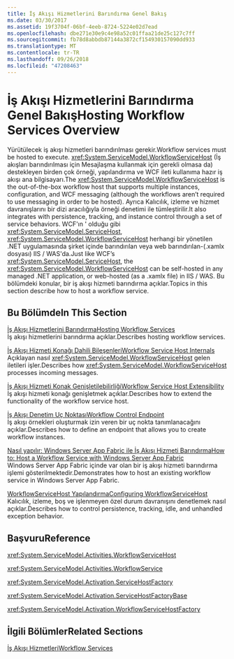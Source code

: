 ```yaml
---
title: İş Akışı Hizmetlerini Barındırma Genel Bakış
ms.date: 03/30/2017
ms.assetid: 19f3704f-06bf-4eeb-8724-5224e02d7ead
ms.openlocfilehash: dbe271e30e9c4e98a52c01ffaa21de25c127c7ff
ms.sourcegitcommit: fb78d8abbdb87144a3872cf154930157090dd933
ms.translationtype: MT
ms.contentlocale: tr-TR
ms.lasthandoff: 09/26/2018
ms.locfileid: "47208463"
---
```

# <a name="hosting-workflow-services-overview"></a><span data-ttu-id="72931-102">İş Akışı Hizmetlerini Barındırma Genel Bakış</span><span class="sxs-lookup"><span data-stu-id="72931-102">Hosting Workflow Services Overview</span></span>
<span data-ttu-id="72931-103">Yürütülecek iş akışı hizmetleri barındırılması gerekir.</span><span class="sxs-lookup"><span data-stu-id="72931-103">Workflow services must be hosted to execute.</span></span> <span data-ttu-id="72931-104"><xref:System.ServiceModel.WorkflowServiceHost> (İş akışları barındırılması için Mesajlaşma kullanmak için gerekli olmasa da) destekleyen birden çok örneği, yapılandırma ve WCF ileti kullanıma hazır iş akışı ana bilgisayarı.</span><span class="sxs-lookup"><span data-stu-id="72931-104">The <xref:System.ServiceModel.WorkflowServiceHost> is the out-of-the-box workflow host that supports multiple instances, configuration, and WCF messaging (although the workflows aren’t required to use messaging in order to be hosted).</span></span>  <span data-ttu-id="72931-105">Ayrıca Kalıcılık, izleme ve hizmet davranışlarını bir dizi aracılığıyla örneği denetimi ile tümleştirilir.</span><span class="sxs-lookup"><span data-stu-id="72931-105">It also integrates with persistence, tracking, and instance control through a set of service behaviors.</span></span>  <span data-ttu-id="72931-106">WCF'ın ' olduğu gibi <xref:System.ServiceModel.ServiceHost>, <xref:System.ServiceModel.WorkflowServiceHost> herhangi bir yönetilen .NET uygulamasında şirket içinde barındırılan veya web barındırılan-(.xamlx dosyası) IIS / WAS'da.</span><span class="sxs-lookup"><span data-stu-id="72931-106">Just like WCF’s <xref:System.ServiceModel.ServiceHost>, the <xref:System.ServiceModel.WorkflowServiceHost> can be self-hosted in any managed .NET application, or web-hosted (as a .xamlx file) in IIS / WAS.</span></span>  <span data-ttu-id="72931-107">Bu bölümdeki konular, bir iş akışı hizmeti barındırma açıklar.</span><span class="sxs-lookup"><span data-stu-id="72931-107">Topics in this section describe how to host a workflow service.</span></span>  
  
## <a name="in-this-section"></a><span data-ttu-id="72931-108">Bu Bölümde</span><span class="sxs-lookup"><span data-stu-id="72931-108">In This Section</span></span>  
 [<span data-ttu-id="72931-109">İş Akışı Hizmetlerini Barındırma</span><span class="sxs-lookup"><span data-stu-id="72931-109">Hosting Workflow Services</span></span>](../../../../docs/framework/wcf/feature-details/hosting-workflow-services.md)  
 <span data-ttu-id="72931-110">İş akışı hizmetlerini barındırma açıklar.</span><span class="sxs-lookup"><span data-stu-id="72931-110">Describes hosting workflow services.</span></span>  
  
 [<span data-ttu-id="72931-111">İş Akışı Hizmeti Konağı Dahili Bileşenleri</span><span class="sxs-lookup"><span data-stu-id="72931-111">Workflow Service Host Internals</span></span>](../../../../docs/framework/wcf/feature-details/workflow-service-host-internals.md)  
 <span data-ttu-id="72931-112">Açıklayan nasıl <xref:System.ServiceModel.WorkflowServiceHost> gelen iletileri işler.</span><span class="sxs-lookup"><span data-stu-id="72931-112">Describes how <xref:System.ServiceModel.WorkflowServiceHost> processes incoming messages.</span></span>  
  
 [<span data-ttu-id="72931-113">İş Akışı Hizmeti Konak Genişletilebilirliği</span><span class="sxs-lookup"><span data-stu-id="72931-113">Workflow Service Host Extensibility</span></span>](../../../../docs/framework/wcf/feature-details/workflow-service-host-extensibility.md)  
 <span data-ttu-id="72931-114">İş akışı hizmeti konağı genişletmek açıklar.</span><span class="sxs-lookup"><span data-stu-id="72931-114">Describes how to extend the functionality of the workflow service host.</span></span>  
  
 [<span data-ttu-id="72931-115">İş Akışı Denetim Uç Noktası</span><span class="sxs-lookup"><span data-stu-id="72931-115">Workflow Control Endpoint</span></span>](../../../../docs/framework/wcf/feature-details/workflow-control-endpoint.md)  
 <span data-ttu-id="72931-116">İş akışı örnekleri oluşturmak izin veren bir uç nokta tanımlanacağını açıklar.</span><span class="sxs-lookup"><span data-stu-id="72931-116">Describes how to define an endpoint that allows you to create workflow instances.</span></span>
  
 [<span data-ttu-id="72931-117">Nasıl yapılır: Windows Server App Fabric ile İş Akışı Hizmeti Barındırma</span><span class="sxs-lookup"><span data-stu-id="72931-117">How to: Host a Workflow Service with Windows Server App Fabric</span></span>](../../../../docs/framework/wcf/feature-details/how-to-host-a-workflow-service-with-windows-server-app-fabric.md)  
 <span data-ttu-id="72931-118">Windows Server App Fabric içinde var olan bir iş akışı hizmeti barındırma işlemi gösterilmektedir.</span><span class="sxs-lookup"><span data-stu-id="72931-118">Demonstrates how to host an existing workflow service in Windows Server App Fabric.</span></span>  
  
 [<span data-ttu-id="72931-119">WorkflowServiceHost Yapılandırma</span><span class="sxs-lookup"><span data-stu-id="72931-119">Configuring WorkflowServiceHost</span></span>](../../../../docs/framework/wcf/feature-details/configuring-workflowservicehost.md)  
 <span data-ttu-id="72931-120">Kalıcılık, izleme, boş ve işlenmeyen özel durum davranışını denetlemek nasıl açıklar.</span><span class="sxs-lookup"><span data-stu-id="72931-120">Describes how to control persistence, tracking, idle, and unhandled exception behavior.</span></span>  
  
## <a name="reference"></a><span data-ttu-id="72931-121">Başvuru</span><span class="sxs-lookup"><span data-stu-id="72931-121">Reference</span></span>  
 <xref:System.ServiceModel.Activities.WorkflowServiceHost>  
  
 <xref:System.ServiceModel.Activities.WorkflowService>  
  
 <xref:System.ServiceModel.Activation.ServiceHostFactory>  
  
 <xref:System.ServiceModel.Activation.ServiceHostFactoryBase>  
  
 <xref:System.ServiceModel.Activation.WorkflowServiceHostFactory>  
  
## <a name="related-sections"></a><span data-ttu-id="72931-122">İlgili Bölümler</span><span class="sxs-lookup"><span data-stu-id="72931-122">Related Sections</span></span>  
 [<span data-ttu-id="72931-123">İş Akışı Hizmetleri</span><span class="sxs-lookup"><span data-stu-id="72931-123">Workflow Services</span></span>](../../../../docs/framework/wcf/feature-details/workflow-services.md)
